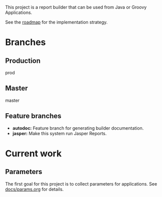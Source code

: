 This project is a report builder that can be used from Java or Groovy Applications.

See the [roadmap](docs/todo.md) for the implementation strategy.

# Branches

## Production

prod

## Master

master

## Feature branches


-   **autodoc:** Feature branch for generating builder documentation.
-   **jasper:** Make this system run Jasper Reports.

# Current work

## Parameters

The first goal for this project is to collect parameters for applications.  See [docs/params.org](./docs/params.md) for details.
